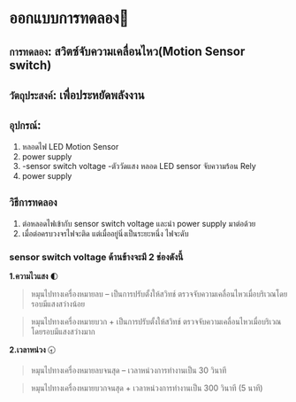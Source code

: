# ออกแบบการทดลอง:high_brightness:
## ```การทดลอง```: **สวิตซ์จับความเคลื่อนไหว(Motion Sensor switch)** 
## ```วัตถุประสงค์```: เพื่อประหยัดพลังงาน
## ```อุปกรณ์```:
1. หลอดไฟ LED Motion Sensor 
2. power supply
3. -sensor switch voltage 
     -ตัววัดแสง
 หลอด LED
sensor จับความร้อน
Rely 
2. power supply
## ```วิธีการทดลอง```
1. ต่อหลอดไฟเข้ากับ sensor switch voltage และนำ power supply มาต่อด้วย 
2. เมื่อต่อครบวงจรไฟจะติด แต่เมื่ออยู่นิ่งเป็นระยะหนึ่ง ไฟจะดับ


### sensor switch voltage ด้านข้างจะมี 2 ช่องดังนี้
**1.ความไวแสง** 🌓
>หมุนไปทางเครื่องหมายลบ – เป็นการปรับตั้งให้สวิทช์ ตรวจจับความเคลื่อนไหวเมื่อบริเวณโดยรอบมีแสงสว่างน้อย

>หมุนไปทางเครื่องหมายบวก + เป็นการปรับตั้งให้สวิทช์ ตรวจจับความเคลื่อนไหวเมื่อบริเวณโดยรอบมีแสงสว่างมาก

**2.เวลาหน่วง** 🕣
>หมุนไปทางเครื่องหมายลบจนสุด – เวลาหน่วงการทำงานเป็น 30 วินาที

>หมุนไปทางเครื่องหมายบวกจนสุด + เวลาหน่วงการทำงานเป็น 300 วินาที (5 นาที)
